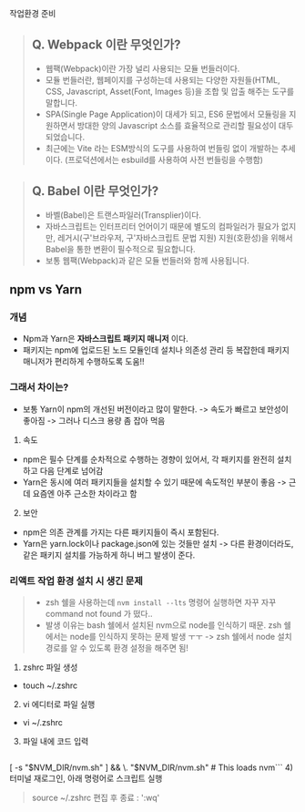 작업환경 준비

> ## Q. Webpack 이란 무엇인가?
>
> - 웹팩(Webpack)이란 가장 널리 사용되는 모듈 번들러이다.
> - 모듈 번들러란, 웹페이지를 구성하는데 사용되는 다양한 자원들(HTML, CSS, Javascript, Asset(Font, Images 등)을 조합 및 압출 해주는 도구를 말합니다.
> - SPA(Single Page Application)이 대세가 되고, ES6 문법에서 모듈링을 지원하면서 방대한 양의 Javascript 소스를 효율적으로 관리할 필요성이 대두되었습니다.
> - 최근에는 Vite 라는 ESM방식의 도구를 사용하여 번들링 없이 개발하는 추세이다. (프로덕션에서는 esbuild를 사용하여 사전 번들링을 수행함)

> ## Q. Babel 이란 무엇인가?
>
> - 바벨(Babel)은 트랜스파일러(Transplier)이다.
> - 자바스크립트는 인터프리터 언어이기 때문에 별도의 컴파일러가 필요가 없지만, 레거시(구'브라우저, 구'자바스크립트 문법 지원) 지원(호환성)을 위해서 Babel을 통한 변환이 필수적으로 필요합니다.
> - 보통 웹팩(Webpack)과 같은 모듈 번들러와 함께 사용됩니다.

## npm vs Yarn
### 개념
- Npm과 Yarn은 **자바스크립트 패키지 매니저** 이다. 
- 패키지는 npm에 업로드된 노드 모듈인데 설치나 의존성 관리 등 복잡한데 패키지 매니저가 편리하게 수행하도록 도움!!

### 그래서 차이는? 
- 보통 Yarn이 npm의 개선된 버전이라고 많이 말한다.
-> 속도가 빠르고 보안성이 좋아짐
-> 그러나 디스크 용량 좀 잡아 먹음

1) 속도
- npm은 필수 단계를 순차적으로 수행하는 경향이 있어서, 각 패키지를 완전히 설치하고 다음 단계로 넘어감
- Yarn은 동시에 여러 패키지들을 설치할 수 있기 때문에 속도적인 부분이 좋음
-> 근데 요즘엔 아주 근소한 차이라고 함

2) 보안
- npm은 의존 관계를 가지는 다른 패키지들이 즉시 포함된다. 
- Yarn은 yarn.lock이나 package.json에 있는 것들만 설치
-> 다른 환경이더라도, 같은 패키지 설치를 가능하게 하니 버그 발생이 준다.

### 리액트 작업 환경 설치 시 생긴 문제
> - zsh 쉘을 사용하는데 ```nvm install --lts``` 명령어 실행하면 자꾸 자꾸 command not found 가 떴다..
> - 발생 이유는 bash 쉘에서 설치된 nvm으로 node를 인식하기 때문. zsh 쉘에서는 node를 인식하지 못하는 문제 발생 ㅜㅜ
> -> zsh 쉘에서 node 설치 경로를 알 수 있도록 환경 설정을 해주면 됨! 

1) zshrc 파일 생성
- touch ~/.zshrc
2) vi 에디터로 파일 실행
- vi ~/.zshrc
3) 파일 내에 코드 입력
> ```export NVM_DIR="$HOME/.nvm"
[ -s "$NVM_DIR/nvm.sh" ] && \. "$NVM_DIR/nvm.sh" # This loads nvm```
4) 터미널 재로그인, 아래 명령어로 스크립트 실행
> source ~/.zshrc
> 편집 후 종료 : ':wq'
